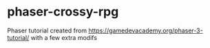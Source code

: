 # phaser-crossy-rpg
Phaser tutorial created from https://gamedevacademy.org/phaser-3-tutorial/ with a few extra modifs

